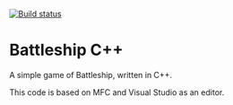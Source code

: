 [![Build status](https://psdstewards.visualstudio.com/PSD/_apis/build/status/proscrumdev.battleship-cpp-CI)](https://psdstewards.visualstudio.com/PSD/_build/latest?definitionId=18)

# Battleship C++
A simple game of Battleship, written in C++.

This code is based on MFC and Visual Studio as an editor.
